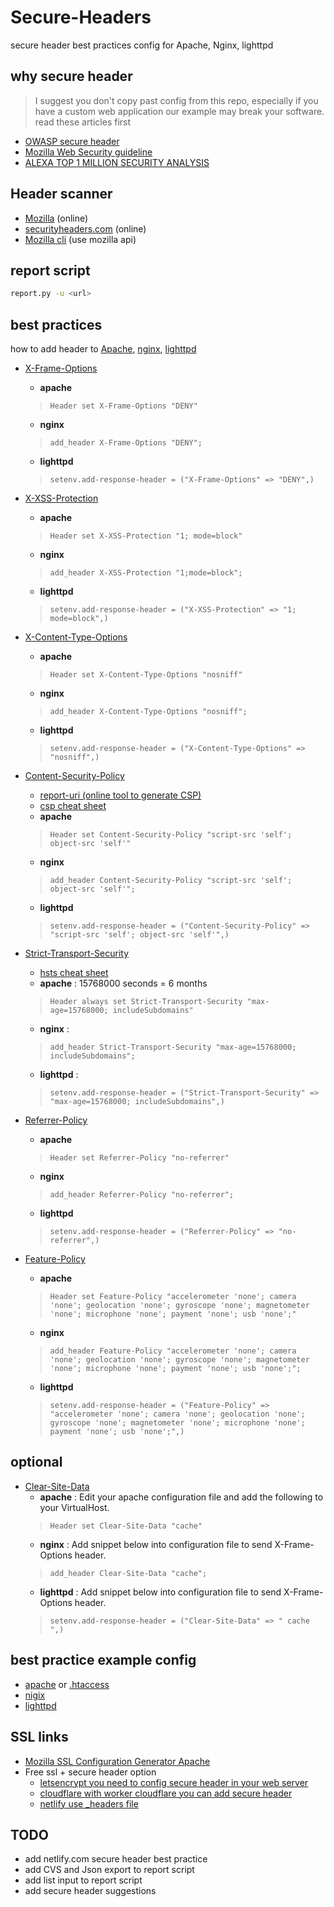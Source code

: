 # Secure-Headers

secure header best practices config for Apache, Nginx, lighttpd 

## why secure header
> I suggest you don't copy past config from this repo, especially if you have a custom web application our example may break your software. read these articles first 
- [OWASP secure header ](https://www.owasp.org/index.php/OWASP_Secure_Headers_Project)
- [Mozilla Web Security guideline](https://infosec.mozilla.org/guidelines/web_security)
- [ALEXA TOP 1 MILLION SECURITY ANALYSIS](https://crawler.ninja/)

## Header scanner
- [Mozilla](https://observatory.mozilla.org/) (online)
- [securityheaders.com](https://securityheaders.com) (online)
- [Mozilla cli](https://github.com/mozilla/observatory-cli) (use mozilla api)

## report script
```bash
report.py -u <url>
```

## best practices
how to add header to [Apache](), [nginx](), [lighttpd]()
- [X-Frame-Options](https://developer.mozilla.org/en-US/docs/Web/HTTP/Headers/X-Frame-Options)
    - **apache**  
    > ```Header set X-Frame-Options "DENY"```
    - **nginx**  
    > ```add_header X-Frame-Options "DENY";```
    - **lighttpd** 
    > ```setenv.add-response-header = ("X-Frame-Options" => "DENY",)```

- [X-XSS-Protection](https://developer.mozilla.org/en-US/docs/Web/HTTP/Headers/X-XSS-Protection)
    - **apache** 
    > ```Header set X-XSS-Protection "1; mode=block"```
    - **nginx**  
    > ```add_header X-XSS-Protection "1;mode=block";```
    - **lighttpd**  
    > ```setenv.add-response-header = ("X-XSS-Protection" => "1; mode=block",)```

- [X-Content-Type-Options](https://developer.mozilla.org/en-US/docs/Web/HTTP/Headers/X-Content-Type-Options) 
    - **apache**  
    > ```Header set X-Content-Type-Options "nosniff"```
    - **nginx**  
    > ```add_header X-Content-Type-Options "nosniff";```
    - **lighttpd**  
    > ```setenv.add-response-header = ("X-Content-Type-Options" => "nosniff",)```
    
- [Content-Security-Policy](https://developer.mozilla.org/en-US/docs/Web/HTTP/Headers/Content-Security-Policy) 
    - [report-uri (online tool to generate CSP)](https://report-uri.com/)
    - [csp cheat sheet](https://scotthelme.co.uk/csp-cheat-sheet/)
    - **apache** 
    > ```Header set Content-Security-Policy "script-src 'self'; object-src 'self'"```
    - **nginx**
    > ```add_header Content-Security-Policy "script-src 'self'; object-src 'self'";```
    - **lighttpd** 
    > ```setenv.add-response-header = ("Content-Security-Policy" => "script-src 'self'; object-src 'self'",)```

- [Strict-Transport-Security](https://developer.mozilla.org/en-US/docs/Web/HTTP/Headers/Strict-Transport-Security)
    - [hsts cheat sheet](https://scotthelme.co.uk/hsts-cheat-sheet/)
    - **apache** : 15768000 seconds = 6 months
    > ```Header always set Strict-Transport-Security "max-age=15768000; includeSubdomains"```
    - **nginx** : 
    > ```add_header Strict-Transport-Security "max-age=15768000; includeSubdomains";```
    - **lighttpd** : 
    > ```setenv.add-response-header = ("Strict-Transport-Security" => "max-age=15768000; includeSubdomains",)```

- [Referrer-Policy](https://developer.mozilla.org/en-US/docs/Web/HTTP/Headers/Referrer-Policy)
    - **apache**  
    > ```Header set Referrer-Policy "no-referrer"```
    - **nginx**  
    > ```add_header Referrer-Policy "no-referrer";```
    - **lighttpd**  
    > ```setenv.add-response-header = ("Referrer-Policy" => "no-referrer",)```

- [Feature-Policy](https://developer.mozilla.org/en-US/docs/Web/HTTP/Headers/Feature-Policy)
    - **apache**  
    > ```Header set Feature-Policy "accelerometer 'none'; camera 'none'; geolocation 'none'; gyroscope 'none'; magnetometer 'none'; microphone 'none'; payment 'none'; usb 'none';" ```
    - **nginx**  
    > ```add_header Feature-Policy "accelerometer 'none'; camera 'none'; geolocation 'none'; gyroscope 'none'; magnetometer 'none'; microphone 'none'; payment 'none'; usb 'none';";```
    - **lighttpd**  
    > ```setenv.add-response-header = ("Feature-Policy" => "accelerometer 'none'; camera 'none'; geolocation 'none'; gyroscope 'none'; magnetometer 'none'; microphone 'none'; payment 'none'; usb 'none';",) ```   
## optional
- [Clear-Site-Data](https://developer.mozilla.org/en-US/docs/Web/HTTP/Headers/Clear-Site-Data)
    - **apache** : Edit your apache configuration file and add the following to your VirtualHost.
    > ```Header set Clear-Site-Data "cache"```
    - **nginx** : Add snippet below into configuration file to send X-Frame-Options header.
    > ```add_header Clear-Site-Data "cache";```
    - **lighttpd** : Add snippet below into configuration file to send X-Frame-Options header.
    > ```setenv.add-response-header = ("Clear-Site-Data" => " cache ",)```

## best practice example config
- [apache](/example/) or  [.htaccess](/example/.htaccess)
- [nigix](/example/)
- [lighttpd](/example/)

## SSL links 
- [Mozilla SSL Configuration Generator
 Apache ](https://mozilla.github.io/server-side-tls/ssl-config-generator/)
- Free ssl + secure header option
    - [letsencrypt you need to config secure header in your web server](https://letsencrypt.org/)
    - [cloudflare with worker cloudflare  you can add secure header](https://dash.cloudflare.com)
    - [netlify use _headers file](https://netlify.com)
## TODO
- add netlify.com secure header best practice
- add CVS and Json export to report script
- add list input to report script
- add secure header suggestions  